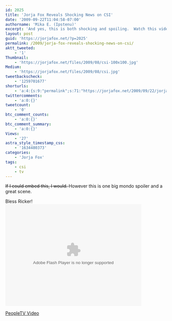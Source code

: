 ```yaml
---
id: 2025
title: 'Jorja Fox Reveals Shocking News on CSI'
date: '2009-09-22T11:04:58-07:00'
authorname: 'Mika E. (Ipstenu)'
excerpt: 'And yes, this is both shocking and spoiling.  Watch this video ONLY if you''re okay with seeing a scene from Thursday''s episode! You''ve been warned.'
layout: post
guid: 'https://jorjafox.net/?p=2025'
permalink: /2009/jorja-fox-reveals-shocking-news-on-csi/
aktt_tweeted:
    - '1'
Thumbnail:
    - 'https://jorjafox.net/files/2009/08/csi-100x100.jpg'
Medium:
    - 'https://jorjafox.net/files/2009/08/csi.jpg'
tweetbackscheck:
    - '1259701677'
shorturls:
    - 'a:4:{s:9:"permalink";s:71:"https://jorjafox.net/2009/09/22/jorja-fox-reveals-shocking-news-on-csi/";s:7:"tinyurl";s:26:"http://tinyurl.com/yg3aemq";s:4:"isgd";s:18:"http://is.gd/534V4";s:5:"bitly";s:20:"http://bit.ly/1XzwGj";}'
twittercomments:
    - 'a:0:{}'
tweetcount:
    - '0'
btc_comment_counts:
    - 'a:0:{}'
btc_comment_summary:
    - 'a:0:{}'
Views:
    - '27'
astra_style_timestamp_css:
    - '1634480373'
categories:
    - 'Jorja Fox'
tags:
    - csi
    - tv
---
```


<del datetime="2009-09-22T17:25:43+00:00">If I could embed this, I would.  </del> However this is one big mondo spoiler and a great scene.

Bless Ricker!
<object classid="clsid:d27cdb6e-ae6d-11cf-96b8-444553540000" codebase="http://fpdownload.macromedia.com/pub/shockwave/cabs/flash/swflash.cab#version=9,0,18,0" width="425" height="319" id="divflv"><param name="movie" value="http://www.divshare.com/flash/video2?myId=8605124-fd7" /><param name="allowFullScreen" value="true" /><embed src="http://www.divshare.com/flash/video2?myId=8605124-fd7" width="425" height="319" name="divflv" allowfullscreen="true" type="application/x-shockwave-flash" pluginspage="http://www.macromedia.com/go/getflashplayer"></embed></object>

<a href="http://www.people.com/people/videos/0,,20306231,00.html">PeopleTV Video</a>
